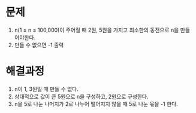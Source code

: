 # 문제

1. n(1 ≤ n ≤ 100,000)이 주어질 때 2원, 5원을 가지고 최소한의 동전으로 n을 만들어야한다.
2. 만들 수 없으면 -1 출력



# 해결과정

1. n이 1, 3원일 때 만들 수 없다.
2. 상대적으로 값이 큰 5원으로 n을 구성하고, 2원으로 구성한다.
3. n을 5로 나눈 나머지가 2로 나누어 떨어지지 않을 때 5로 나눈 몫을 -1 한다.